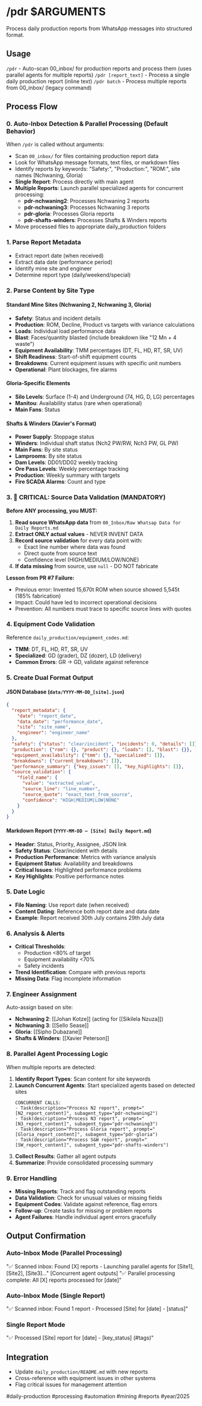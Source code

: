 # /pdr $ARGUMENTS

Process daily production reports from WhatsApp messages into structured format.

## Usage
`/pdr` - Auto-scan 00_inbox/ for production reports and process them (uses parallel agents for multiple reports)
`/pdr [report_text]` - Process a single daily production report (inline text)
`/pdr batch` - Process multiple reports from 00_inbox/ (legacy command)

## Process Flow

### 0. Auto-Inbox Detection & Parallel Processing (Default Behavior)
When `/pdr` is called without arguments:
- Scan `00_inbox/` for files containing production report data
- Look for WhatsApp message formats, text files, or markdown files
- Identify reports by keywords: "Safety:", "Production:", "ROM:", site names (Nchwaning, Gloria)
- **Single Report**: Process directly with main agent
- **Multiple Reports**: Launch parallel specialized agents for concurrent processing:
  - **pdr-nchwaning2**: Processes Nchwaning 2 reports
  - **pdr-nchwaning3**: Processes Nchwaning 3 reports  
  - **pdr-gloria**: Processes Gloria reports
  - **pdr-shafts-winders**: Processes Shafts & Winders reports
- Move processed files to appropriate daily_production folders

### 1. Parse Report Metadata
- Extract report date (when received)
- Extract data date (performance period) 
- Identify mine site and engineer
- Determine report type (daily/weekend/special)

### 2. Parse Content by Site Type

#### Standard Mine Sites (Nchwaning 2, Nchwaning 3, Gloria)
- **Safety**: Status and incident details
- **Production**: ROM, Decline, Product vs targets with variance calculations
- **Loads**: Individual load performance data
- **Blast**: Faces/quantity blasted (include breakdown like "12 Mn + 4 waste")
- **Equipment Availability**: TMM percentages (DT, FL, HD, RT, SR, UV)
- **Shift Readiness**: Start-of-shift equipment counts
- **Breakdowns**: Current equipment issues with specific unit numbers
- **Operational**: Plant blockages, fire alarms

#### Gloria-Specific Elements
- **Silo Levels**: Surface (1-4) and Underground (74, HG, D, LG) percentages
- **Manitou**: Availability status (rare when operational)
- **Main Fans**: Status

#### Shafts & Winders (Xavier's Format)
- **Power Supply**: Stoppage status
- **Winders**: Individual shaft status (Nch2 PW/RW, Nch3 PW, GL PW)
- **Main Fans**: By site status
- **Lamprooms**: By site status  
- **Dam Levels**: DD01/DD02 weekly tracking
- **Ore Pass Levels**: Weekly percentage tracking
- **Production**: Weekly summary with targets
- **Fire SCADA Alarms**: Count and type

### 3. 🚨 CRITICAL: Source Data Validation (MANDATORY)
**Before ANY processing, you MUST:**
1. **Read source WhatsApp data** from `00_Inbox/Raw Whatsap Data for Daily Reports.md`
2. **Extract ONLY actual values** - NEVER INVENT DATA
3. **Record source validation** for every data point with:
   - Exact line number where data was found
   - Direct quote from source text
   - Confidence level (HIGH/MEDIUM/LOW/NONE)
4. **If data missing** from source, use `null` - DO NOT fabricate

**Lesson from PR #7 Failure:**
- Previous error: Invented 15,670t ROM when source showed 5,545t (185% fabrication)
- Impact: Could have led to incorrect operational decisions
- Prevention: All numbers must trace to specific source lines with quotes

### 4. Equipment Code Validation
Reference `daily_production/equipment_codes.md`:
- **TMM**: DT, FL, HD, RT, SR, UV
- **Specialized**: GD (grader), DZ (dozer), LD (delivery)
- **Common Errors**: GR → GD, validate against reference

### 5. Create Dual Format Output

#### JSON Database (`data/YYYY-MM-DD_[site].json`)
```json
{
  "report_metadata": {
    "date": "report_date",
    "data_date": "performance_date", 
    "site": "site_name",
    "engineer": "engineer_name"
  },
  "safety": {"status": "clear/incident", "incidents": 0, "details": []},
  "production": {"rom": {}, "product": {}, "loads": [], "blast": {}},
  "equipment_availability": {"tmm": {}, "specialized": []},
  "breakdowns": {"current_breakdowns": []},
  "performance_summary": {"key_issues": [], "key_highlights": []},
  "source_validation": {
    "field_name": {
      "value": "extracted_value",
      "source_line": "line_number", 
      "source_quote": "exact_text_from_source",
      "confidence": "HIGH|MEDIUM|LOW|NONE"
    }
  }
}
```

#### Markdown Report (`YYYY-MM-DD – [Site] Daily Report.md`)
- **Header**: Status, Priority, Assignee, JSON link
- **Safety Status**: Clear/incident with details
- **Production Performance**: Metrics with variance analysis
- **Equipment Status**: Availability and breakdowns
- **Critical Issues**: Highlighted performance problems
- **Key Highlights**: Positive performance notes

### 5. Date Logic
- **File Naming**: Use report date (when received)
- **Content Dating**: Reference both report date and data date
- **Example**: Report received 30th July contains 29th July data

### 6. Analysis & Alerts
- **Critical Thresholds**: 
  - Production <80% of target
  - Equipment availability <70%
  - Safety incidents
- **Trend Identification**: Compare with previous reports
- **Missing Data**: Flag incomplete information

### 7. Engineer Assignment
Auto-assign based on site:
- **Nchwaning 2**: [[Johan Kotze]] (acting for [[Sikilela Nzuza]])
- **Nchwaning 3**: [[Sello Sease]]  
- **Gloria**: [[Sipho Dubazane]]
- **Shafts & Winders**: [[Xavier Peterson]]

### 8. Parallel Agent Processing Logic
When multiple reports are detected:
1. **Identify Report Types**: Scan content for site keywords
2. **Launch Concurrent Agents**: Start specialized agents based on detected sites
   ```
   CONCURRENT CALLS:
   - Task(description="Process N2 report", prompt="[N2_report_content]", subagent_type="pdr-nchwaning2")
   - Task(description="Process N3 report", prompt="[N3_report_content]", subagent_type="pdr-nchwaning3")  
   - Task(description="Process Gloria report", prompt="[Gloria_report_content]", subagent_type="pdr-gloria")
   - Task(description="Process S&W report", prompt="[SW_report_content]", subagent_type="pdr-shafts-winders")
   ```
3. **Collect Results**: Gather all agent outputs
4. **Summarize**: Provide consolidated processing summary

### 9. Error Handling
- **Missing Reports**: Track and flag outstanding reports
- **Data Validation**: Check for unusual values or missing fields
- **Equipment Codes**: Validate against reference, flag errors
- **Follow-up**: Create tasks for missing or problem reports
- **Agent Failures**: Handle individual agent errors gracefully

## Output Confirmation
### Auto-Inbox Mode (Parallel Processing)
"✅ Scanned inbox: Found [X] reports - Launching parallel agents for [Site1], [Site2], [Site3]..."
[Concurrent agent outputs]
"✅ Parallel processing complete: All [X] reports processed for [date]"

### Auto-Inbox Mode (Single Report)
"✅ Scanned inbox: Found 1 report - Processed [Site] for [date] - [status]"

### Single Report Mode  
"✅ Processed [Site] report for [date] - [key_status] (#tags)"

## Integration
- Update `daily_production/README.md` with new reports
- Cross-reference with equipment issues in other systems
- Flag critical issues for management attention

#daily-production #processing #automation #mining #reports #year/2025